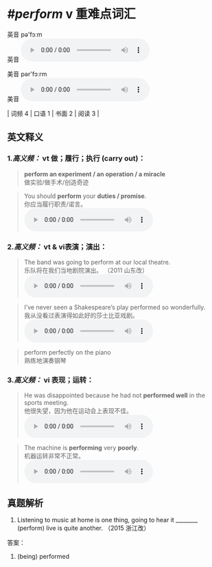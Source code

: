 # ***\#perform*** v  重难点词汇
英音 pə'fɔːm  
英音
<audio src="./media/perform-B.aac" controls="controls"></audio>

美音 pər'fɔːrm  
美音
<audio src="./media/perform.aac" controls="controls"></audio>



| 词频 4 | 口语 1 | 书面 2 | 阅读 3 |  

英文释义
---
### 1.*高义频：* **vt 做；履行；执行 (carry out)：**  

 > **perform an experiment / an operation / a miracle**  
 > 做实验/做手术/创造奇迹    

 > You should **perform** your **duties / promise**.   
 > 你应当履行职责/诺言。    
<audio src="./media/perform-1.aac" controls="controls"></audio>

### 2.*高义频：* **vt & vi表演；演出：**  

 > The band was going to perform at our local theatre.  
 > 乐队将在我们当地剧院演出。  （2011 山东改）  
<audio src="./media/The band was going to _AAC.aac" controls="controls"></audio>

 > I’ve never seen a Shakespeare’s play performed so wonderfully.  
 > 我从没看过表演得如此好的莎士比亚戏剧。    
<audio src="./media/I’ve never seen a Shakespeare’s_AAC.aac" controls="controls"></audio>

 > perform perfectly on the piano   
 > 熟练地演奏钢琴    

### 3.*高义频：* **vi 表现；运转：**  

 > He was disappointed because he had not **performed well** in the sports meeting.  
 > 他很失望，因为他在运动会上表现不佳。    
<audio src="./media/He was disappointed because_AAC.aac" controls="controls"></audio>

 > The machine is **performing** very **poorly**.   
 > 机器运转非常不正常。    
<audio src="./media/perform-3.aac" controls="controls"></audio>


真题解析
---
1. Listening to music at home is one thing, going to hear it ________ (perform) live is quite another.  （2015 浙江改）  

答案：
1. (being) performed  

